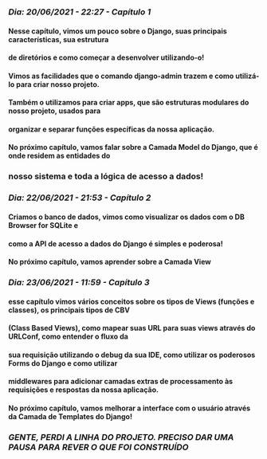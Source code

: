 ### _Dia: 20/06/2021 - 22:27 - Capítulo 1_

#### Nesse capítulo, vimos um pouco sobre o Django, suas principais características, sua estrutura 
#### de diretórios e como começar a desenvolver utilizando-o!

#### Vimos as facilidades que o comando django-admin trazem e como utilizá-lo para criar nosso projeto.
#### Também o utilizamos para criar apps, que são estruturas modulares do nosso projeto, usados para
#### organizar e separar funções específicas da nossa aplicação.

#### No próximo capítulo, vamos falar sobre a Camada Model do Django, que é onde residem as entidades do 
### nosso sistema e toda a lógica de acesso a dados!

### _Dia: 22/06/2021 - 21:53 - Capítulo 2_

#### Criamos o banco de dados, vimos como visualizar os dados com o DB Browser for SQLite e 
#### como a API de acesso a dados do Django é simples e poderosa!
#### No próximo capítulo, vamos aprender sobre a Camada View

### _Dia: 23/06/2021 - 11:59 - Capítulo 3_

#### esse capítulo vimos vários conceitos sobre os tipos de Views (funções e classes), os principais tipos de CBV 
#### (Class Based Views), como mapear suas URL para suas views através do URLConf, como entender o fluxo da
#### sua requisição utilizando o debug da sua IDE, como utilizar os poderosos Forms do Django e como utilizar 
#### middlewares para adicionar camadas extras de processamento às requisições e respostas da nossa aplicação.
#### No próximo capítulo, vamos melhorar a interface com o usuário através da Camada de Templates do Django!

### *GENTE, PERDI A LINHA DO PROJETO. PRECISO DAR UMA PAUSA PARA REVER O QUE FOI CONSTRUÍDO*